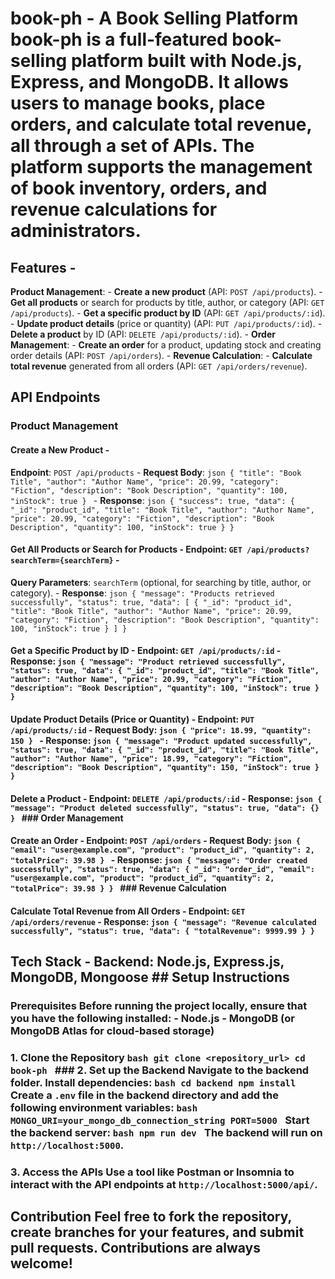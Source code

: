 # book-ph - A Book Selling Platform book-ph is a full-featured book-selling platform built with Node.js, Express, and MongoDB. It allows users to manage books, place orders, and calculate total revenue, all through a set of APIs. The platform supports the management of book inventory, orders, and revenue calculations for administrators. 
## Features - 
**Product Management**: - 
**Create a new product** (API: `POST /api/products`). - 
**Get all products** or search for products by title, author, or category (API: `GET /api/products`). - 
**Get a specific product by ID** (API: `GET /api/products/:id`). - **Update product details** (price or quantity) (API: `PUT /api/products/:id`). - **Delete a product** by ID (API: `DELETE /api/products/:id`). - **Order Management**: - **Create an order** for a product, updating stock and creating order details (API: `POST /api/orders`). - **Revenue Calculation**: - **Calculate total revenue** generated from all orders (API: `GET /api/orders/revenue`). 
## API Endpoints 
### Product Management 
#### Create a New Product - 
**Endpoint**: `POST /api/products` - 
**Request Body**: ```json { "title": "Book Title", "author": "Author Name", "price": 20.99, "category": "Fiction", "description": "Book Description", "quantity": 100, "inStock": true } ``` - 
**Response**: ```json { "success": true, "data": { "_id": "product_id", "title": "Book Title", "author": "Author Name", "price": 20.99, "category": "Fiction", "description": "Book Description", "quantity": 100, "inStock": true } } ``` 
#### Get All Products or Search for Products - **Endpoint**: `GET /api/products?searchTerm={searchTerm}` - 
**Query Parameters**: `searchTerm` (optional, for searching by title, author, or category). - **Response**: ```json { "message": "Products retrieved successfully", "status": true, "data": [ { "_id": "product_id", "title": "Book Title", "author": "Author Name", "price": 20.99, "category": "Fiction", "description": "Book Description", "quantity": 100, "inStock": true } ] } ``` 
#### Get a Specific Product by ID - **Endpoint**: `GET /api/products/:id` - **Response**: ```json { "message": "Product retrieved successfully", "status": true, "data": { "_id": "product_id", "title": "Book Title", "author": "Author Name", "price": 20.99, "category": "Fiction", "description": "Book Description", "quantity": 100, "inStock": true } } ``` 
#### Update Product Details (Price or Quantity) - **Endpoint**: `PUT /api/products/:id` - **Request Body**: ```json { "price": 18.99, "quantity": 150 } ``` - **Response**: ```json { "message": "Product updated successfully", "status": true, "data": { "_id": "product_id", "title": "Book Title", "author": "Author Name", "price": 18.99, "category": "Fiction", "description": "Book Description", "quantity": 150, "inStock": true } } ``` 
#### Delete a Product - **Endpoint**: `DELETE /api/products/:id` - **Response**: ```json { "message": "Product deleted successfully", "status": true, "data": {} } ``` ### Order Management 
#### Create an Order - **Endpoint**: `POST /api/orders` - **Request Body**: ```json { "email": "user@example.com", "product": "product_id", "quantity": 2, "totalPrice": 39.98 } ``` - **Response**: ```json { "message": "Order created successfully", "status": true, "data": { "_id": "order_id", "email": "user@example.com", "product": "product_id", "quantity": 2, "totalPrice": 39.98 } } ``` ### Revenue Calculation 
#### Calculate Total Revenue from All Orders - **Endpoint**: `GET /api/orders/revenue` - **Response**: ```json { "message": "Revenue calculated successfully", "status": true, "data": { "totalRevenue": 9999.99 } } ``` 
## Tech Stack - Backend: Node.js, Express.js, MongoDB, Mongoose ## Setup Instructions 
### Prerequisites Before running the project locally, ensure that you have the following installed: - Node.js - MongoDB (or MongoDB Atlas for cloud-based storage) 
### 1. Clone the Repository ```bash git clone <repository_url> cd book-ph ``` ### 2. Set up the Backend Navigate to the backend folder. Install dependencies: ```bash cd backend npm install ``` Create a `.env` file in the backend directory and add the following environment variables: ```bash MONGO_URI=your_mongo_db_connection_string PORT=5000 ``` Start the backend server: ```bash npm run dev ``` The backend will run on `http://localhost:5000`. 
### 3. Access the APIs Use a tool like Postman or Insomnia to interact with the API endpoints at `http://localhost:5000/api/`. 
## Contribution Feel free to fork the repository, create branches for your features, and submit pull requests. Contributions are always welcome!
